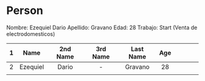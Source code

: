 # Person

Nombre: Ezequiel Dario
Apellido: Gravano
Edad: 28
Trabajo: Start (Venta de electrodomesticos)

|  1  |   Name   | 2nd Name | 3rd Name | Last Name | Age |     |     |     |     |
| :-: | :------: | :------: | :------: | :-------: | :-: | --- | --- | --- | --- |
|  2  | Ezequiel |  Dario   |    -     |  Gravano  | 28  |     |     |     |     |
|     |          |          |          |           |     |     |     |     |     |
